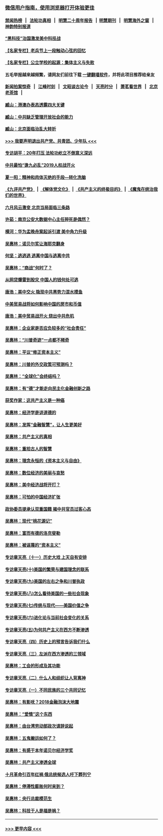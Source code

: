 ### [微信用户指南，使用浏览器打开体验更佳](https://github.com/gfw-breaker/banned-news1/blob/master/indexes/wechat-guide.md?t=0)
#### [禁闻热榜](热点新闻.md?t=0)  &nbsp;&nbsp;|&nbsp;&nbsp; [法轮功真相](https://github.com/gfw-breaker/truth/blob/master/README.md?t=0) &nbsp;&nbsp;|&nbsp;&nbsp; [明慧二十周年报告](https://github.com/gfw-breaker/mh-reports/blob/master/README.md?t=0) &nbsp;&nbsp;|&nbsp;&nbsp;[明慧期刊](https://github.com/gfw-breaker/mh-qikan) &nbsp;&nbsp;|&nbsp;&nbsp; [明慧海外之窗](https://github.com/gfw-breaker/mh-news/blob/master/README.md?t=0) &nbsp;&nbsp;|&nbsp;&nbsp; [神韵特别报道](https://github.com/gfw-breaker/mh-news/blob/master/shenyun.md?t=0)
#### [“黑科技”治国激发美中科技战](../pages/nsc423/n11638056.md?t=02051933) 
#### [【名家专栏】老兵节上一段触动心弦的回忆](../pages/nsc423/n11646016.md?t=02051933) 
#### [【名家专栏】公立学校的起源：集体主义与失败](../pages/nsc423/n11601833.md?t=02051933) 
#### 五毛举报越来越频繁，请网友们前往下载 [一键翻墙软件](https://github.com/gfw-breaker/ssr-accounts)，并将此项目推荐给亲友
#### [新闻拍案惊奇](https://github.com/gfw-breaker/banned-news1/blob/master/pages/link4.md) &nbsp;&nbsp;|&nbsp;&nbsp; [江峰时刻](https://github.com/gfw-breaker/banned-news1/blob/master/pages/link4.md) &nbsp;&nbsp;|&nbsp;&nbsp; [文昭谈古论今](https://github.com/gfw-breaker/banned-news1/blob/master/pages/link4.md) &nbsp;&nbsp;|&nbsp;&nbsp; [天亮时分](https://github.com/gfw-breaker/banned-news1/blob/master/pages/link4.md) &nbsp;&nbsp;|&nbsp;&nbsp; [萧茗看世界](https://github.com/gfw-breaker/banned-news1/blob/master/pages/link4.md) &nbsp;&nbsp;|&nbsp;&nbsp; [北京老茶馆](https://github.com/gfw-breaker/banned-news1/blob/master/pages/link4.md) &nbsp;&nbsp;|&nbsp;&nbsp; 
#### [臧山：港澳办表态透露四大关键](../pages/nsc423/n11421628.md?t=02051933) 
#### [臧山：中共缺乏管理开放社会的能力](../pages/nsc423/n11407457.md?t=02051933) 
#### [臧山：北京面临治乱大转折](../pages/nsc423/n11406895.md?t=02051933) 
#### [>>> 我要声明退出共产党、共青团、少年队 <<<](https://github.com/begood0513/goodnews/blob/master/quit/letter.md) 
#### [专访胡平：20年打压 法轮功屹立不倒意义深远](../pages/nsc423/n11398800.md?t=02051933) 
#### [中共最怕“逢九必乱”2019人权战开火](../pages/nsc423/n11385248.md?t=02051933) 
#### [夏一阳：精神和肉体灭绝的手段—转化洗脑](../pages/nsc423/n11368250.md?t=02051933) 
#### [《九评共产党》](https://github.com/begood0513/9ping.md/blob/master/README.md) &nbsp;|&nbsp; [《解体党文化》](../../../../jtdwh.md/blob/master/README.md)  &nbsp;|&nbsp; [《共产主义的终极目的》](../../../../gczydzjmd.md/blob/master/README.md) &nbsp;|&nbsp; [《魔鬼在统治我们的世界》](../../../../mgztzwmdsj.md/blob/master/README.md) 
#### [六月风云激变 北京当局面临三条路](../pages/nsc423/n11313668.md?t=02051933) 
#### [许茹：南京公安大数据中心主任猝死是偶然？](../pages/nsc423/n11064744.md?t=02051933) 
#### [横河：华为孟晚舟案起诉引渡 美中角力升级](../pages/nsc423/n11027230.md?t=02051933) 
#### [吴惠林：诺贝尔奖让海耶克翻身](../pages/nsc423/n10890049.md?t=02051933) 
#### [何坚：逃逃逃 逃离中国与逃离中共](../pages/nsc423/n10592891.md?t=02051933) 
#### [吴惠林：“商战”何时了？](../pages/nsc423/n10573558.md?t=02051933) 
#### [从网贷爆雷到股灾 中国人的钱何处可逃](../pages/nsc423/n10572800.md?t=02051933) 
#### [唐浩：美中交火 隐现中共黑势力混水摸鱼](../pages/nsc423/n10544040.md?t=02051933) 
#### [中美贸易战将如何影响中国的房市和币值](../pages/nsc423/n10543697.md?t=02051933) 
#### [唐浩：美中贸易战开火 烧出中共危机](../pages/nsc423/n10540126.md?t=02051933) 
#### [吴惠林：企业家是否应负较多的“社会责任”](../pages/nsc423/n10535022.md?t=02051933) 
#### [吴惠林：“川普奇迹”一点都不稀奇](../pages/nsc423/n10512808.md?t=02051933) 
#### [吴惠林：平议“修正资本主义”](../pages/nsc423/n10495724.md?t=02051933) 
#### [吴惠林：川普的外交政策可预测吗？](../pages/nsc423/n10462387.md?t=02051933) 
#### [吴惠林：“全球化”会终结吗？](../pages/nsc423/n10452838.md?t=02051933) 
#### [吴惠林：有“德”才能走向民主化金融创新之路](../pages/nsc423/n10432292.md?t=02051933) 
#### [获奖作家：这共产主义是一种癌](../pages/nsc423/n10431541.md?t=02051933) 
#### [吴惠林：经济学是讲道德的](../pages/nsc423/n10398014.md?t=02051933) 
#### [吴惠林：发挥“金融智慧”，让人生更美好](../pages/nsc423/n10375019.md?t=02051933) 
#### [吴惠林：共产主义的真相](../pages/nsc423/n10351394.md?t=02051933) 
#### [吴惠林：重拾古人的智慧](../pages/nsc423/n10337691.md?t=02051933) 
#### [吴惠林：理念永恒的《资本主义与自由》](../pages/nsc423/n10316274.md?t=02051933) 
#### [吴惠林：数位经济的美丽与哀愁](../pages/nsc423/n10292946.md?t=02051933) 
#### [吴惠林：美中经济战将开打？](../pages/nsc423/n10258825.md?t=02051933) 
#### [吴惠林：可怕的中国经济扩张](../pages/nsc423/n10219147.md?t=02051933) 
#### [政协委员提承认双重国籍 揭中共官员过客心态](../pages/nsc423/n10208809.md?t=02051933) 
#### [吴惠林：现代“桃花源记”](../pages/nsc423/n10185234.md?t=02051933) 
#### [吴惠林：富而有德的洛克斐勒](../pages/nsc423/n10142264.md?t=02051933) 
#### [吴惠林：被诬蔑的“资本主义”](../pages/nsc423/n10124816.md?t=02051933) 
#### [专访章天亮（十一）历史大戏 上天自有安排](../pages/nsc423/n10094905.md?t=02051933) 
#### [专访章天亮(十)美国的繁荣与建国理念的联系](../pages/nsc423/n10094899.md?t=02051933) 
#### [专访章天亮(九)美国的左右之争和川普执政](../pages/nsc423/n10094889.md?t=02051933) 
#### [专访章天亮(八)怎么看待美国的一些社会现象](../pages/nsc423/n10094857.md?t=02051933) 
#### [专访章天亮(七)传统与现代——美国价值之争](../pages/nsc423/n10093140.md?t=02051933) 
#### [专访章天亮(六)进化论与当前社会变化的关系](../pages/nsc423/n10092036.md?t=02051933) 
#### [专访章天亮(五)为何共产主义在西方不断渗透](../pages/nsc423/n10083620.md?t=02051933) 
#### [专访章天亮（四）历史上的预言告诉我们什么](../pages/nsc423/n10083606.md?t=02051933) 
#### [专访章天亮（三）左派在西方渗透的三领域](../pages/nsc423/n10081115.md?t=02051933) 
#### [吴惠林：工会的形成及其功能](../pages/nsc423/n10080633.md?t=02051933) 
#### [专访章天亮（二）什么人和组织让人背离神](../pages/nsc423/n10076637.md?t=02051933) 
#### [专访章天亮（一）不同民族的三个共同记忆](../pages/nsc423/n10074188.md?t=02051933) 
#### [吴惠林：有影呒？2018金融泡沫大地震](../pages/nsc423/n10040534.md?t=02051933) 
#### [吴惠林：“爱情”这个东西](../pages/nsc423/n10019423.md?t=02051933) 
#### [吴惠林：由台湾劳动部政次请辞说起](../pages/nsc423/n9979679.md?t=02051933) 
#### [吴惠林：五鬼搬运如何了？](../pages/nsc423/n9925338.md?t=02051933) 
#### [吴惠林：有感于本年诺贝尔经济学奖](../pages/nsc423/n9871883.md?t=02051933) 
#### [吴惠林：共产主义渗透全球](../pages/nsc423/n9812748.md?t=02051933) 
#### [十月革命引百年红祸 俄总统候选人吁下葬列宁](../pages/nsc423/n9810182.md?t=02051933) 
#### [吴惠林：停滞性膨胀何时来到？](../pages/nsc423/n9764136.md?t=02051933) 
#### [吴惠林：央行总裁模范生](../pages/nsc423/n9728134.md?t=02051933) 
#### [吴惠林：科技于人是福是祸？](../pages/nsc423/n9672982.md?t=02051933) 

----
#### [ >>> 更早内容 <<< ](../indexes/nsc423-earlier.md)
